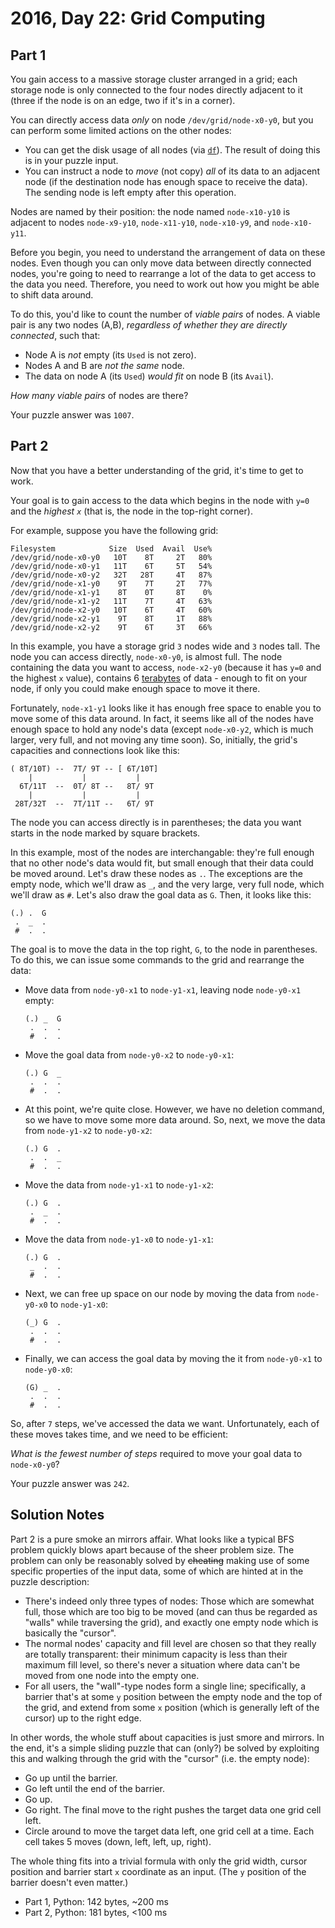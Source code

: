 # 2016, Day 22: Grid Computing

## Part 1

You gain access to a massive storage cluster arranged in a grid; each storage node is only connected to the four nodes directly adjacent to it (three if the node is on an edge, two if it's in a corner).

You can directly access data _only_ on node `/dev/grid/node-x0-y0`, but you can perform some limited actions on the other nodes:

*   You can get the disk usage of all nodes (via [`df`](https://en.wikipedia.org/wiki/Df_(Unix)#Example)). The result of doing this is in your puzzle input.
*   You can instruct a node to _move_ (not copy) _all_ of its data to an adjacent node (if the destination node has enough space to receive the data). The sending node is left empty after this operation.

Nodes are named by their position: the node named `node-x10-y10` is adjacent to nodes `node-x9-y10`, `node-x11-y10`, `node-x10-y9`, and `node-x10-y11`.

Before you begin, you need to understand the arrangement of data on these nodes. Even though you can only move data between directly connected nodes, you're going to need to rearrange a lot of the data to get access to the data you need. Therefore, you need to work out how you might be able to shift data around.

To do this, you'd like to count the number of _viable pairs_ of nodes. A viable pair is any two nodes (A,B), _regardless of whether they are directly connected_, such that:

*   Node A is _not_ empty (its `Used` is not zero).
*   Nodes A and B are _not the same_ node.
*   The data on node A (its `Used`) _would fit_ on node B (its `Avail`).

_How many viable pairs_ of nodes are there?

Your puzzle answer was `1007`.

## Part 2

Now that you have a better understanding of the grid, it's time to get to work.

Your goal is to gain access to the data which begins in the node with `y=0` and the _highest `x`_ (that is, the node in the top-right corner).

For example, suppose you have the following grid:

    Filesystem            Size  Used  Avail  Use%
    /dev/grid/node-x0-y0   10T    8T     2T   80%
    /dev/grid/node-x0-y1   11T    6T     5T   54%
    /dev/grid/node-x0-y2   32T   28T     4T   87%
    /dev/grid/node-x1-y0    9T    7T     2T   77%
    /dev/grid/node-x1-y1    8T    0T     8T    0%
    /dev/grid/node-x1-y2   11T    7T     4T   63%
    /dev/grid/node-x2-y0   10T    6T     4T   60%
    /dev/grid/node-x2-y1    9T    8T     1T   88%
    /dev/grid/node-x2-y2    9T    6T     3T   66%
    

In this example, you have a storage grid `3` nodes wide and `3` nodes tall. The node you can access directly, `node-x0-y0`, is almost full. The node containing the data you want to access, `node-x2-y0` (because it has `y=0` and the highest `x` value), contains 6 [terabytes](https://en.wikipedia.org/wiki/Terabyte) of data - enough to fit on your node, if only you could make enough space to move it there.

Fortunately, `node-x1-y1` looks like it has enough free space to enable you to move some of this data around. In fact, it seems like all of the nodes have enough space to hold any node's data (except `node-x0-y2`, which is much larger, very full, and not moving any time soon). So, initially, the grid's capacities and connections look like this:

    ( 8T/10T) --  7T/ 9T -- [ 6T/10T]
        |           |           |
      6T/11T  --  0T/ 8T --   8T/ 9T
        |           |           |
     28T/32T  --  7T/11T --   6T/ 9T
    

The node you can access directly is in parentheses; the data you want starts in the node marked by square brackets.

In this example, most of the nodes are interchangable: they're full enough that no other node's data would fit, but small enough that their data could be moved around. Let's draw these nodes as `.`. The exceptions are the empty node, which we'll draw as `_`, and the very large, very full node, which we'll draw as `#`. Let's also draw the goal data as `G`. Then, it looks like this:

    (.) .  G
     .  _  .
     #  .  .
    

The goal is to move the data in the top right, `G`, to the node in parentheses. To do this, we can issue some commands to the grid and rearrange the data:

*   Move data from `node-y0-x1` to `node-y1-x1`, leaving node `node-y0-x1` empty:
    
        (.) _  G
         .  .  .
         #  .  .
        
    
*   Move the goal data from `node-y0-x2` to `node-y0-x1`:
    
        (.) G  _
         .  .  .
         #  .  .
        
    
*   At this point, we're quite close. However, we have no deletion command, so we have to move some more data around. So, next, we move the data from `node-y1-x2` to `node-y0-x2`:
    
        (.) G  .
         .  .  _
         #  .  .
        
    
*   Move the data from `node-y1-x1` to `node-y1-x2`:
    
        (.) G  .
         .  _  .
         #  .  .
        
    
*   Move the data from `node-y1-x0` to `node-y1-x1`:
    
        (.) G  .
         _  .  .
         #  .  .
        
    
*   Next, we can free up space on our node by moving the data from `node-y0-x0` to `node-y1-x0`:
    
        (_) G  .
         .  .  .
         #  .  .
        
    
*   Finally, we can access the goal data by moving the it from `node-y0-x1` to `node-y0-x0`:
    
        (G) _  .
         .  .  .
         #  .  .
        
    

So, after `7` steps, we've accessed the data we want. Unfortunately, each of these moves takes time, and we need to be efficient:

_What is the fewest number of steps_ required to move your goal data to `node-x0-y0`?

Your puzzle answer was `242`.


## Solution Notes

Part 2 is a pure smoke an mirrors affair. What looks like a typical BFS problem quickly blows apart because of the sheer problem size. The problem can only be reasonably solved by ~~cheating~~ making use of some specific properties of the input data, some of which are hinted at in the puzzle description:

* There's indeed only three types of nodes: Those which are somewhat full, those which are too big to be moved (and can thus be regarded as "walls" while traversing the grid), and exactly one empty node which is basically the "cursor".
* The normal nodes' capacity and fill level are chosen so that they really are totally transparent: their minimum capacity is less than their maximum fill level, so there's never a situation where data can't be moved from one node into the empty one.
* For all users, the "wall"-type nodes form a single line; specifically, a barrier that's at some `y` position between the empty node and the top of the grid, and extend from some `x` position (which is generally left of the cursor) up to the right edge.

In other words, the whole stuff about capacities is just smore and mirrors. In the end, it's a simple sliding puzzle that can (only?) be solved by exploiting this and walking through the grid with the "cursor" (i.e. the empty node):

* Go up until the barrier.
* Go left until the end of the barrier.
* Go up.
* Go right. The final move to the right pushes the target data one grid cell left.
* Circle around to move the target data left, one grid cell at a time. Each cell takes 5 moves (down, left, left, up, right).

The whole thing fits into a trivial formula with only the grid width, cursor position and barrier start `x` coordinate as an input. (The `y` position of the barrier doesn't even matter.)

* Part 1, Python: 142 bytes, ~200 ms
* Part 2, Python: 181 bytes, <100 ms
